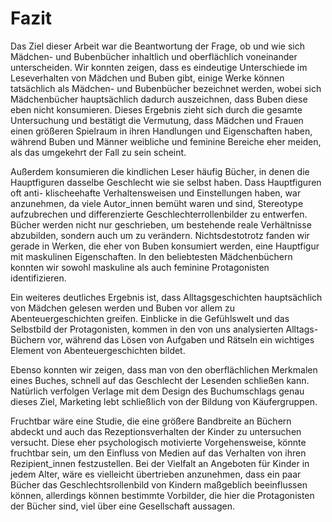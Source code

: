 # Fazit

Das Ziel dieser Arbeit war die Beantwortung der Frage, ob und wie sich Mädchen- und Bubenbücher inhaltlich und oberflächlich voneinander unterscheiden. Wir konnten zeigen, dass es eindeutige Unterschiede im Leseverhalten von Mädchen und Buben gibt, einige Werke können tatsächlich als Mädchen- und Bubenbücher bezeichnet werden, wobei sich Mädchenbücher hauptsächlich dadurch auszeichnen, dass Buben diese eben nicht konsumieren. Dieses Ergebnis zieht sich durch die gesamte Untersuchung und bestätigt die Vermutung, dass Mädchen und Frauen einen größeren Spielraum in ihren Handlungen und Eigenschaften haben, während  Buben und Männer weibliche und feminine Bereiche eher meiden, als das umgekehrt der Fall zu sein scheint.

Außerdem konsumieren die kindlichen Leser häufig Bücher, in denen die Hauptfiguren dasselbe Geschlecht wie sie selbst haben. Dass Hauptfiguren oft anti- klischeehafte Verhaltensweisen und Einstellungen haben, war anzunehmen, da viele Autor_innen bemüht waren und sind, Stereotype aufzubrechen und differenzierte  Geschlechterrollenbilder zu entwerfen. Bücher werden nicht nur geschrieben, um bestehende reale Verhältnisse abzubilden, sondern auch um zu verändern. Nichtsdestotrotz fanden wir gerade in Werken, die eher von Buben konsumiert werden, eine Hauptfigur mit maskulinen Eigenschaften. In den beliebtesten Mädchenbüchern konnten wir sowohl maskuline als auch feminine Protagonisten identifizieren. 

Ein weiteres deutliches Ergebnis ist, dass Alltagsgeschichten hauptsächlich von Mädchen gelesen werden und Buben vor allem zu Abenteuergeschichten greifen. Einblicke in die Gefühlswelt und das Selbstbild der Protagonisten, kommen in den von uns analysierten Alltags-Büchern vor, während das Lösen von Aufgaben und Rätseln ein wichtiges Element von Abenteuergeschichten bildet. 

Ebenso konnten wir zeigen, dass man von den oberflächlichen Merkmalen eines Buches, schnell auf das Geschlecht der Lesenden schließen kann. Natürlich verfolgen Verlage mit dem Design des Buchumschlags genau dieses Ziel, Marketing lebt schließlich von der Bildung von Käufergruppen. 

Fruchtbar wäre eine Studie, die eine größere Bandbreite an Büchern abdeckt und auch das Rezeptionsverhalten der Kinder zu untersuchen versucht. Diese eher psychologisch motivierte Vorgehensweise, könnte fruchtbar sein, um den Einfluss von Medien auf das Verhalten von ihren Rezipient_innen festzustellen. Bei der Vielfalt an Angeboten für Kinder in jedem Alter, wäre es vielleicht übertrieben anzunehmen, dass ein paar Bücher das Geschlechtsrollenbild von Kindern maßgeblich beeinflussen können, allerdings können bestimmte Vorbilder, die hier die Protagonisten der Bücher sind, viel über eine Gesellschaft aussagen.
